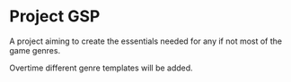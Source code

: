 # Project GSP
A project aiming to create the essentials needed for any if not most of the game genres.

Overtime different genre templates will be added.
